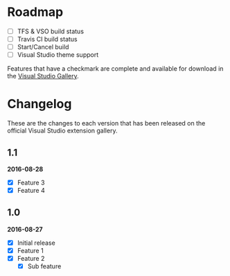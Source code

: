 # Roadmap

- [ ] TFS & VSO build status
- [ ] Travis CI build status
- [ ] Start/Cancel build
- [ ] Visual Studio theme support

Features that have a checkmark are complete and available for
download in the
[Visual Studio Gallery](https://visualstudiogallery.msdn.microsoft.com/d2262fef-aeca-45dd-9c8c-87c290ee4eb0).

# Changelog

These are the changes to each version that has been released
on the official Visual Studio extension gallery.

## 1.1

**2016-08-28**

- [x] Feature 3
- [x] Feature 4

## 1.0

**2016-08-27**

- [x] Initial release
- [x] Feature 1
- [x] Feature 2
  - [x] Sub feature